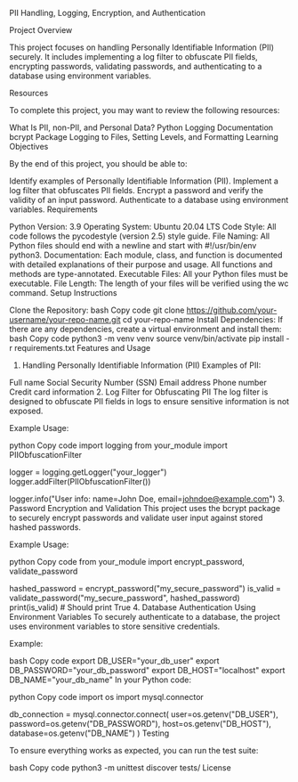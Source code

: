 PII Handling, Logging, Encryption, and Authentication

Project Overview

This project focuses on handling Personally Identifiable Information (PII) securely. It includes implementing a log filter to obfuscate PII fields, encrypting passwords, validating passwords, and authenticating to a database using environment variables.

Resources

To complete this project, you may want to review the following resources:

What Is PII, non-PII, and Personal Data?
Python Logging Documentation
bcrypt Package
Logging to Files, Setting Levels, and Formatting
Learning Objectives

By the end of this project, you should be able to:

Identify examples of Personally Identifiable Information (PII).
Implement a log filter that obfuscates PII fields.
Encrypt a password and verify the validity of an input password.
Authenticate to a database using environment variables.
Requirements

Python Version: 3.9
Operating System: Ubuntu 20.04 LTS
Code Style: All code follows the pycodestyle (version 2.5) style guide.
File Naming: All Python files should end with a newline and start with #!/usr/bin/env python3.
Documentation: Each module, class, and function is documented with detailed explanations of their purpose and usage. All functions and methods are type-annotated.
Executable Files: All your Python files must be executable.
File Length: The length of your files will be verified using the wc command.
Setup Instructions

Clone the Repository:
bash
Copy code
git clone https://github.com/your-username/your-repo-name.git
cd your-repo-name
Install Dependencies: If there are any dependencies, create a virtual environment and install them:
bash
Copy code
python3 -m venv venv
source venv/bin/activate
pip install -r requirements.txt
Features and Usage

1. Handling Personally Identifiable Information (PII)
Examples of PII:

Full name
Social Security Number (SSN)
Email address
Phone number
Credit card information
2. Log Filter for Obfuscating PII
The log filter is designed to obfuscate PII fields in logs to ensure sensitive information is not exposed.

Example Usage:

python
Copy code
import logging
from your_module import PIIObfuscationFilter

logger = logging.getLogger("your_logger")
logger.addFilter(PIIObfuscationFilter())

logger.info("User info: name=John Doe, email=johndoe@example.com")
3. Password Encryption and Validation
This project uses the bcrypt package to securely encrypt passwords and validate user input against stored hashed passwords.

Example Usage:

python
Copy code
from your_module import encrypt_password, validate_password

hashed_password = encrypt_password("my_secure_password")
is_valid = validate_password("my_secure_password", hashed_password)
print(is_valid)  # Should print True
4. Database Authentication Using Environment Variables
To securely authenticate to a database, the project uses environment variables to store sensitive credentials.

Example:

bash
Copy code
export DB_USER="your_db_user"
export DB_PASSWORD="your_db_password"
export DB_HOST="localhost"
export DB_NAME="your_db_name"
In your Python code:

python
Copy code
import os
import mysql.connector

db_connection = mysql.connector.connect(
    user=os.getenv("DB_USER"),
    password=os.getenv("DB_PASSWORD"),
    host=os.getenv("DB_HOST"),
    database=os.getenv("DB_NAME")
)
Testing

To ensure everything works as expected, you can run the test suite:

bash
Copy code
python3 -m unittest discover tests/
License